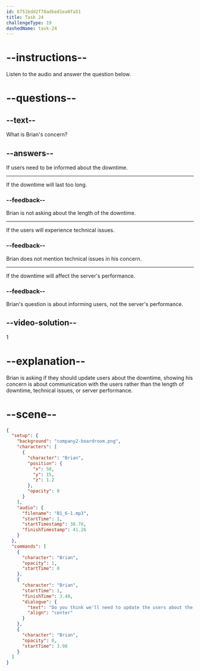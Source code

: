 ```yaml
---
id: 6751bdd2f78adbed1ea0fa51
title: Task 24
challengeType: 19
dashedName: task-24
---
```


<!-- (Audio) Brian: Do you think we'll need to update the users about the downtime? -->

# --instructions--

Listen to the audio and answer the question below.

# --questions--

## --text--

What is Brian's concern?

## --answers--

If users need to be informed about the downtime.

---

If the downtime will last too long.

### --feedback--

Brian is not asking about the length of the downtime.

---

If the users will experience technical issues.

### --feedback--

Brian does not mention technical issues in his concern.

---

If the downtime will affect the server's performance.

### --feedback--

Brian's question is about informing users, not the server's performance.

## --video-solution--

1

# --explanation--

Brian is asking if they should update users about the downtime, showing his concern is about communication with the users rather than the length of downtime, technical issues, or server performance.

# --scene--

```json
{
  "setup": {
    "background": "company2-boardroom.png",
    "characters": [
      {
        "character": "Brian",
        "position": {
          "x": 50,
          "y": 15,
          "z": 1.2
        },
        "opacity": 0
      }
    ],
    "audio": {
      "filename": "B1_6-1.mp3",
      "startTime": 1,
      "startTimestamp": 38.78,
      "finishTimestamp": 41.26
    }
  },
  "commands": [
    {
      "character": "Brian",
      "opacity": 1,
      "startTime": 0
    },
    {
      "character": "Brian",
      "startTime": 1,
      "finishTime": 3.48,
      "dialogue": {
        "text": "Do you think we'll need to update the users about the downtime?",
        "align": "center"
      }
    },
    {
      "character": "Brian",
      "opacity": 0,
      "startTime": 3.98
    }
  ]
}
```
